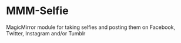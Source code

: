 # MMM-Selfie
MagicMirror module for taking selfies and posting them on Facebook, Twitter, Instagram and/or Tumblr
